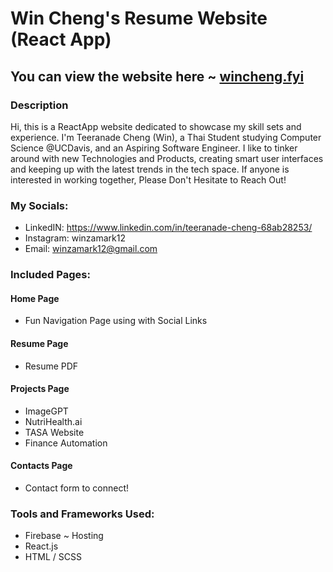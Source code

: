 # Win Cheng's Resume Website (React App) 

## You can view the website here ~ <a href = "https://wincheng.fyi/"> wincheng.fyi </a>


### Description 
Hi, this is a ReactApp website dedicated to showcase my skill sets and experience. I'm Teeranade Cheng (Win), a Thai Student studying Computer Science @UCDavis, and an Aspiring Software Engineer. I like to tinker around with new Technologies and Products, creating smart user interfaces and keeping up with the latest trends in the tech space. If anyone is interested in working together, Please Don't Hesitate to Reach Out!

### My Socials:
- LinkedIN: https://www.linkedin.com/in/teeranade-cheng-68ab28253/
- Instagram: winzamark12
- Email: winzamark12@gmail.com

### Included Pages:
#### Home Page
- Fun Navigation Page using with Social Links

#### Resume Page
- Resume PDF

#### Projects Page
- ImageGPT
- NutriHealth.ai
- TASA Website
- Finance Automation

#### Contacts Page
- Contact form to connect!

### Tools and Frameworks Used:
- Firebase ~ Hosting
- React.js
- HTML / SCSS

 
